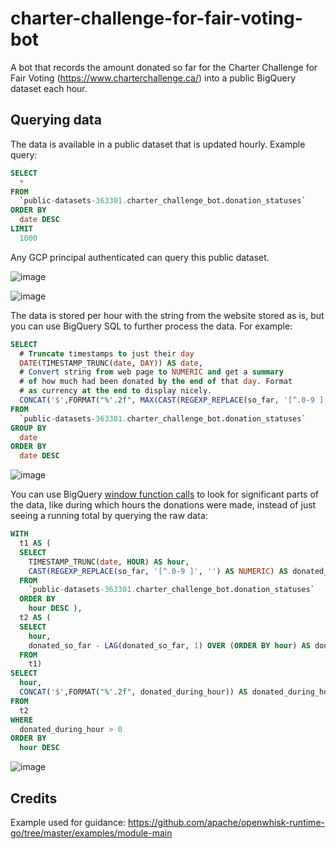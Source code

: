 # charter-challenge-for-fair-voting-bot

A bot that records the amount donated so far for the Charter Challenge for Fair Voting (https://www.charterchallenge.ca/) into a public BigQuery dataset each hour.

## Querying data

The data is available in a public dataset that is updated hourly. Example query:

```sql
SELECT
  *
FROM
  `public-datasets-363301.charter_challenge_bot.donation_statuses`
ORDER BY
  date DESC
LIMIT
  1000
```

Any GCP principal authenticated can query this public dataset.

![image](https://user-images.githubusercontent.com/7719209/191647190-3bcb7f7c-ed19-49b9-881a-7e4ebe685864.png)

![image](https://user-images.githubusercontent.com/7719209/191645928-6068d947-c777-41ab-ae94-0d38d3c56110.png)

The data is stored per hour with the string from the website stored as is, but you can use BigQuery SQL to further process the data. For example:

```sql
SELECT
  # Truncate timestamps to just their day
  DATE(TIMESTAMP_TRUNC(date, DAY)) AS date,
  # Convert string from web page to NUMERIC and get a summary
  # of how much had been donated by the end of that day. Format
  # as currency at the end to display nicely.
  CONCAT('$',FORMAT("%'.2f", MAX(CAST(REGEXP_REPLACE(so_far, '[^.0-9 ]', '') AS NUMERIC)))) AS donated_so_far
FROM
  `public-datasets-363301.charter_challenge_bot.donation_statuses`
GROUP BY
  date
ORDER BY
  date DESC
```

![image](https://user-images.githubusercontent.com/7719209/192045133-2591727c-bfc0-4998-a291-ce67ab2699db.png)

You can use BigQuery [window function calls](https://cloud.google.com/bigquery/docs/reference/standard-sql/window-function-calls) to look for significant parts of the data, like during which hours the donations were made, instead of just seeing a running total by querying the raw data:

```sql
WITH
  t1 AS (
  SELECT
    TIMESTAMP_TRUNC(date, HOUR) AS hour,
    CAST(REGEXP_REPLACE(so_far, '[^.0-9 ]', '') AS NUMERIC) AS donated_so_far
  FROM
    `public-datasets-363301.charter_challenge_bot.donation_statuses`
  ORDER BY
    hour DESC ),
  t2 AS (
  SELECT
    hour,
    donated_so_far - LAG(donated_so_far, 1) OVER (ORDER BY hour) AS donated_during_hour
  FROM
    t1)
SELECT
  hour,
  CONCAT('$',FORMAT("%'.2f", donated_during_hour)) AS donated_during_hour
FROM
  t2
WHERE
  donated_during_hour > 0
ORDER BY
  hour DESC
```

![image](https://user-images.githubusercontent.com/7719209/192328899-573b1992-6790-42b7-b176-061019bfc0e6.png)

## Credits

Example used for guidance: https://github.com/apache/openwhisk-runtime-go/tree/master/examples/module-main
